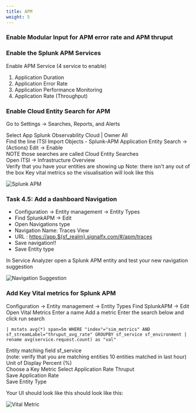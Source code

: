 ```yaml
---
title: APM
weight: 5
---
```


### Enable Modular Input for APM error rate and APM thruput

### Enable the Splunk APM Services

Enable APM Service (4 service to enable)

1. Application Duration
2. Application Error Rate
3. Application Performance Monitoring
4. Application Rate (Throughput)

### Enable Cloud Entity Search for APM  

Go to Settings -> Searches, Reports, and Alerts  

Select App Splunk Observability Cloud | Owner All  
Find the line ITSI Import Objects - Splunk-APM Application Entity Search -> (Actions) Edit -> Enable  
NOTE those searches are called Cloud Entity Searches  
Open ITSI ->  Infrastructure Overview  
Verify that you have your entities are showing up
Note: there isn't any out of the box Key vital metrics so the visualisation will look like this

![Splunk APM](../..//images/custom_service/SplunkAPM.png)

### Task 4.5: Add a dashboard Navigation

* Configuration -> Entity management -> Entity Types
* Find SplunkAPM -> Edit
* Open Navigations type
* Navigation Name: Traces View
* URL : <https://app.${sf_realm}.signalfx.com/#/apm/traces>
* Save navigation!!
* Save Entity type

In Service Analyzer open a Splunk APM entity and test your new navigation suggestion

![Navigation Suggestion](../../images/custom_service/navigation_suggestion.png)

### Add Key Vital metrics for Splunk APM

Configuration -> Entity management -> Entity Types
Find SplunkAPM -> Edit
Open Vital Metrics
Enter a name
Add a metric
Enter the search below and click run search

```splunk
| mstats avg(*) span=5m WHERE "index"="sim_metrics" AND sf_streamLabel="thruput_avg_rate" GROUPBY sf_service sf_environment | rename avg(service.request.count) as "val"
```

Entity matching field sf_service  
(note: verify that you are matching entities 10 entities matched in last hour)  
Unit of Display Percent (%)  
Choose a Key Metric Select Application Rate Thruput  
Save Application Rate  
Save Entity Type  

Your UI should look like this should look like this:

![Vital Metric](../../images/custom_service/vital_metric.png)
